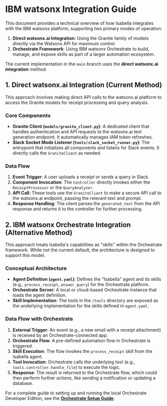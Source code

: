 # IBM watsonx Integration Guide

This document provides a technical overview of how Isabella integrates with the IBM watsonx platform, supporting two primary modes of operation:
1.  **Direct watsonx.ai Integration**: Using the Granite family of models directly via the Watsonx API for maximum control.
2.  **Orchestrate Framework**: Using IBM watsonx Orchestrate to build, manage, and expose skills as part of a larger automation ecosystem.

The current implementation in the `main` branch uses the **direct watsonx.ai integration** method.

## 1. Direct watsonx.ai Integration (Current Method)

This approach involves making direct API calls to the watsonx.ai platform to access the Granite models for receipt processing and query analysis.

### Core Components
- **Granite Client (`models/granite_client.py`)**: A dedicated client that handles authentication and API requests to the watsonx.ai text generation endpoint. It automatically manages IAM token refreshes.
- **Slack Socket Mode Listener (`tools/slack_socket_runner.py`)**: The entrypoint that initializes all components and listens for Slack events. It directly calls the `GraniteClient` as needed.

### Data Flow
1.  **Event Trigger**: A user uploads a receipt or sends a query in Slack.
2.  **Component Invocation**: The `Controller` directly invokes either the `ReceiptProcessor` or the `QueryAnalyzer`.
3.  **API Call**: These tools use the `GraniteClient` to make a secure API call to the watsonx.ai endpoint, passing the relevant text and prompt.
4.  **Response Handling**: The client parses the `generated_text` from the API response and returns it to the controller for further processing.

## 2. IBM watsonx Orchestrate Integration (Alternative Method)

This approach treats Isabella's capabilities as "skills" within the Orchestrate framework. While not the current default, the architecture is designed to support this model.

### Conceptual Architecture
- **Agent Definition (`agent.yaml`)**: Defines the "Isabella" agent and its skills (e.g., `process_receipt`, `answer_query`) for the Orchestrate platform.
- **Orchestrate Server**: A local or cloud-based Orchestrate instance that loads the agent definition.
- **Skill Implementation**: The tools in the `/tools` directory are exposed as the underlying implementation for the skills defined in `agent.yaml`.

### Data Flow with Orchestrate
1.  **External Trigger**: An event (e.g., a new email with a receipt attachment) is received by an Orchestrate-connected app.
2.  **Orchestrate Flow**: A pre-defined automation flow in Orchestrate is triggered.
3.  **Skill Execution**: The flow invokes the `process_receipt` skill from the Isabella agent.
4.  **Tool Invocation**: Orchestrate calls the underlying tool (e.g., `tools.controller.handle_file`) to execute the logic.
5.  **Response**: The result is returned to the Orchestrate flow, which could then perform further actions, like sending a notification or updating a database.

For a complete guide to setting up and running the local Orchestrate Developer Edition, see the **[Orchestrate Setup Guide](docs/setup.md)**. 
